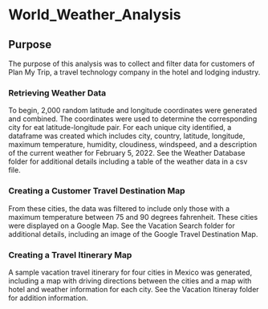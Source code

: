 # World_Weather_Analysis

## Purpose
The purpose of this analysis was to collect and filter data for customers of Plan My Trip, a travel technology company in the hotel and lodging industry. 

### Retrieving Weather Data
To begin, 2,000 random latitude and longitude coordinates were generated and combined. The coordinates were used to determine the corresponding city for eat latitude-longitude pair. For each unique city identified, a dataframe was created which includes city, country, latitude, longitude, maximum temperature, humidity, cloudiness, windspeed, and a description of the current weather for February 5, 2022. See the Weather Database folder for additional details including a table of the weather data in a csv file. 

### Creating a Customer Travel Destination Map
From these cities, the data was filtered to include only those with a maximum temperature between 75 and 90 degrees fahrenheit. These cities were displayed on a Google Map. See the Vacation Search folder for additional details, including an image of the Google Travel Destination Map.

### Creating a Travel Itinerary Map
A sample vacation travel itinerary for four cities in Mexico was generated, including a map with driving directions between the cities and a map with hotel and weather information for each city. See the Vacation Itineray folder for addition information. 
